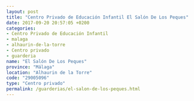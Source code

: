 ```yaml
---
layout: post
title: "Centro Privado de Educación Infantil El Salón De Los Peques"
date: 2017-09-20 20:57:05 +0200
categories:
- Centro Privado de Educación Infantil
- malaga
- alhaurin-de-la-torre
- Centro privado
- guarderia
name: "El Salón De Los Peques"
province: "Málaga"
location: "Alhaurin de la Torre"
code: "29005096"
type: "Centro privado"
permalink: /guarderias/el-salon-de-los-peques.html
---
```

